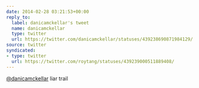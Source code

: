 ```yaml
---
date: 2014-02-28 03:21:53+00:00
reply_to:
  label: danicamckellar's tweet
  name: danicamckellar
  type: twitter
  url: https://twitter.com/danicamckellar/statuses/439238690871984129/
source: twitter
syndicated:
- type: twitter
  url: https://twitter.com/roytang/statuses/439239000511889408/
---
```


[@danicamckellar](https://twitter.com/danicamckellar/) liar trail